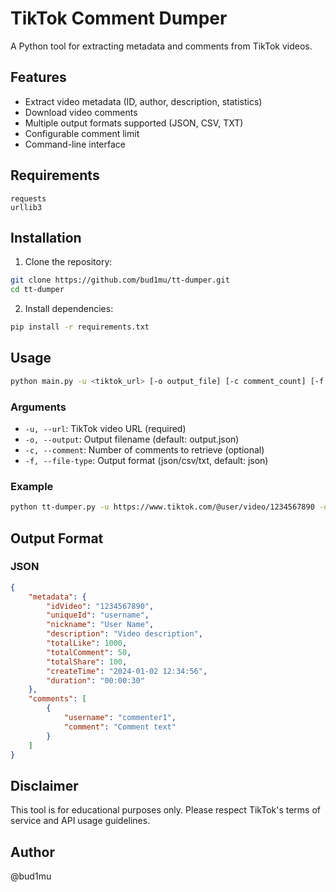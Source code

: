 # TikTok Comment Dumper

A Python tool for extracting metadata and comments from TikTok videos.

## Features

- Extract video metadata (ID, author, description, statistics)
- Download video comments
- Multiple output formats supported (JSON, CSV, TXT)
- Configurable comment limit
- Command-line interface

## Requirements

```
requests
urllib3
```

## Installation

1. Clone the repository:
```bash
git clone https://github.com/bud1mu/tt-dumper.git
cd tt-dumper
```

2. Install dependencies:
```bash
pip install -r requirements.txt
```

## Usage

```bash
python main.py -u <tiktok_url> [-o output_file] [-c comment_count] [-f file_type]
```

### Arguments

- `-u, --url`: TikTok video URL (required)
- `-o, --output`: Output filename (default: output.json)
- `-c, --comment`: Number of comments to retrieve (optional)
- `-f, --file-type`: Output format (json/csv/txt, default: json)

### Example

```bash
python tt-dumper.py -u https://www.tiktok.com/@user/video/1234567890 -o results.csv -c 100 -f csv
```

## Output Format

### JSON
```json
{
    "metadata": {
        "idVideo": "1234567890",
        "uniqueId": "username",
        "nickname": "User Name",
        "description": "Video description",
        "totalLike": 1000,
        "totalComment": 50,
        "totalShare": 100,
        "createTime": "2024-01-02 12:34:56",
        "duration": "00:00:30"
    },
    "comments": [
        {
            "username": "commenter1",
            "comment": "Comment text"
        }
    ]
}
```

## Disclaimer

This tool is for educational purposes only. Please respect TikTok's terms of service and API usage guidelines.

## Author

@bud1mu
